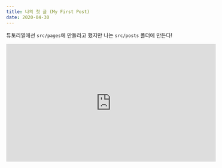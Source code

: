 ```yaml
---
title: 나의 첫 글 (My First Post)
date: 2020-04-30
---
```


튜토리얼에선 `src/pages`에 만들라고 했지만 나는 `src/posts` 폴더에 만든다!

<iframe width="560" height="315" src="https://www.youtube.com/embed/9lwAcAFjnkM" frameborder="0" allow="accelerometer; autoplay; encrypted-media; gyroscope; picture-in-picture" allowfullscreen></iframe>
